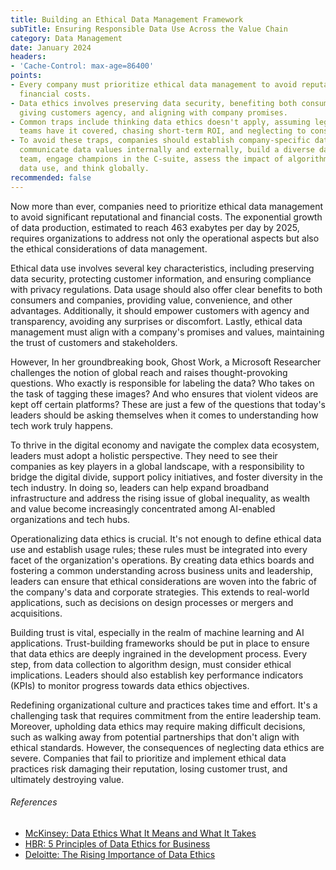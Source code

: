 ```yaml
---
title: Building an Ethical Data Management Framework
subTitle: Ensuring Responsible Data Use Across the Value Chain
category: Data Management
date: January 2024
headers:
- 'Cache-Control: max-age=86400'
points:
- Every company must prioritize ethical data management to avoid reputational and
  financial costs.
- Data ethics involves preserving data security, benefiting both consumers and companies,
  giving customers agency, and aligning with company promises.
- Common traps include thinking data ethics doesn't apply, assuming legal and compliance
  teams have it covered, chasing short-term ROI, and neglecting to consider data sources.
- To avoid these traps, companies should establish company-specific data usage rules,
  communicate data values internally and externally, build a diverse data-focused
  team, engage champions in the C-suite, assess the impact of algorithms and overall
  data use, and think globally.
recommended: false 
---
```


Now more than ever, companies need to prioritize ethical data management to avoid significant reputational and financial costs. The exponential growth of data production, estimated to reach 463 exabytes per day by 2025, requires organizations to address not only the operational aspects but also the ethical considerations of data management.

Ethical data use involves several key characteristics, including preserving data security, protecting customer information, and ensuring compliance with privacy regulations. Data usage should also offer clear benefits to both consumers and companies, providing value, convenience, and other advantages. Additionally, it should empower customers with agency and transparency, avoiding any surprises or discomfort. Lastly, ethical data management must align with a company's promises and values, maintaining the trust of customers and stakeholders.

However, In her groundbreaking book, Ghost Work, a Microsoft Researcher challenges the notion of global reach and raises thought-provoking questions. Who exactly is responsible for labeling the data? Who takes on the task of tagging these images? And who ensures that violent videos are kept off certain platforms? These are just a few of the questions that today's leaders should be asking themselves when it comes to understanding how tech work truly happens.

To thrive in the digital economy and navigate the complex data ecosystem, leaders must adopt a holistic perspective. They need to see their companies as key players in a global landscape, with a responsibility to bridge the digital divide, support policy initiatives, and foster diversity in the tech industry. In doing so, leaders can help expand broadband infrastructure and address the rising issue of global inequality, as wealth and value become increasingly concentrated among AI-enabled organizations and tech hubs.

Operationalizing data ethics is crucial. It's not enough to define ethical data use and establish usage rules; these rules must be integrated into every facet of the organization's operations. By creating data ethics boards and fostering a common understanding across business units and leadership, leaders can ensure that ethical considerations are woven into the fabric of the company's data and corporate strategies. This extends to real-world applications, such as decisions on design processes or mergers and acquisitions.

Building trust is vital, especially in the realm of machine learning and AI applications. Trust-building frameworks should be put in place to ensure that data ethics are deeply ingrained in the development process. Every step, from data collection to algorithm design, must consider ethical implications. Leaders should also establish key performance indicators (KPIs) to monitor progress towards data ethics objectives.

Redefining organizational culture and practices takes time and effort. It's a challenging task that requires commitment from the entire leadership team. Moreover, upholding data ethics may require making difficult decisions, such as walking away from potential partnerships that don't align with ethical standards. However, the consequences of neglecting data ethics are severe. Companies that fail to prioritize and implement ethical data practices risk damaging their reputation, losing customer trust, and ultimately destroying value.

###### References
- [McKinsey: Data Ethics What It Means and What It Takes](https://www.mckinsey.com/capabilities/mckinsey-digital/our-insights/data-ethics-what-it-means-and-what-it-takes)
- [HBR: 5 Principles of Data Ethics for Business](https://online.hbs.edu/blog/post/data-ethics)
- [Deloitte: The Rising Importance of Data Ethics](https://www2.deloitte.com/content/dam/Deloitte/ca/Documents/EN_DataEthics_POV_AODA.pdf)